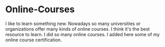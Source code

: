 # Online-Courses
I like to learn something new. Nowadays so many universities or organizations offer many kinds of online courses. I think it's the best resource to learn. I did so many online courses. I added here some of my online course certification.
